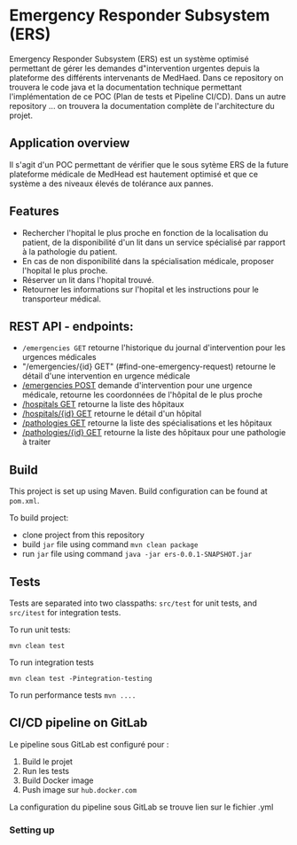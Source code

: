 # Emergency Responder Subsystem (ERS)

Emergency Responder Subsystem (ERS) est un système optimisé permettant de gérer les demandes d"intervention urgentes depuis la plateforme des différents intervenants de MedHaed. 
Dans ce repository on trouvera le code java et la documentation technique permettant l'implémentation de ce POC (Plan de tests et Pipeline CI/CD). Dans un autre repository ... on trouvera la documentation complète de l'architecture du projet.

## Application overview

Il s'agit d'un POC permettant de vérifier que le sous sytème ERS de la future plateforme médicale de MedHead est hautement optimisé et que ce système a des niveaux élevés de tolérance aux pannes. 

## Features

- Rechercher l'hopital le plus proche en fonction de la localisation du patient, de la disponibilité d'un lit dans un service spécialisé par rapport à la pathologie du patient.
- En cas de non disponibilité dans la spécialisation médicale, proposer l'hopital le plus proche.
- Réserver un lit dans l'hopital trouvé.
- Retourner les informations sur l'hopital et les instructions pour le transporteur médical.


## REST API - endpoints:

+ `/emergencies GET` retourne l'historique du journal d'intervention pour les urgences médicales
+ "/emergencies/{id} GET" (#find-one-emergency-request) retourne le détail d'une intervention en urgence médicale
+ [/emergencies POST](#create-emergency-request) demande d'intervention pour une urgence médicale, retourne les coordonnées de l'hôpital de le plus proche
+ [/hospitals GET](#list-hospitals) retourne la liste des hôpitaux
+ [/hospitals/{id} GET](#find-one-hospital) retourne le détail d'un hôpital
+ [/pathologies GET](#list-hospitals-for-all-specialisations) retourne la liste des spécialisations et les hôpitaux
+ [/pathologies/{id} GET](#list-hospitals-for-a-specialisation) retourne la liste des hôpitaux pour une pathologie à traiter


## Build

This project is set up using Maven. Build configuration can be found at `pom.xml`.

To build project:
- clone project from this repository
- build `jar` file using command `mvn clean package`
- run `jar` file using command `java -jar ers-0.0.1-SNAPSHOT.jar`

## Tests

Tests are separated into two classpaths: `src/test` for unit tests, and `src/itest` for integration tests. 

To run unit tests:

  `mvn clean test`
  
To run integration tests

   `mvn clean test -Pintegration-testing`
   
To run performance tests 
    `mvn ....`

## CI/CD pipeline on GitLab

Le pipeline sous GitLab est configuré pour :

  1. Build le projet
  2. Run les tests
  3. Build Docker image
  4. Push image sur `hub.docker.com`

La configuration du pipeline sous GitLab se trouve 
lien sur le fichier .yml

### Setting up

